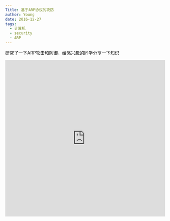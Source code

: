 ```yaml
---
Title: 基于ARP协议的攻防
author: Young
date: 2016-12-27
tags:
  - 计算机
  - security
  - ARP
---
```


研究了一下ARP攻击和防御，给感兴趣的同学分享一下知识

<iframe height=498 width=510 src='http://player.youku.com/embed/XMTY5NTUwMDUwMA==' frameborder=0 'allowfullscreen'></iframe>